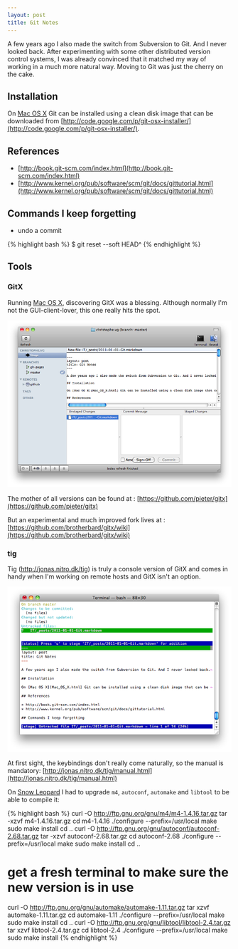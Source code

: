```yaml
---
layout: post
title: Git Notes
---
```


A few years ago I also made the switch from Subversion to Git. And I never looked back. After experimenting with some other distributed version control systems, I was already convinced that it matched my way of working in a much more natural way. Moving to Git was just the cherry on the cake.

## Installation

On [Mac OS X](IT/Mac_OS_X_Notes.html) Git can be installed using a clean disk image that can be downloaded from [http://code.google.com/p/git-osx-installer/](http://code.google.com/p/git-osx-installer/).

## References

* [http://book.git-scm.com/index.html](http://book.git-scm.com/index.html)
* [http://www.kernel.org/pub/software/scm/git/docs/gittutorial.html](http://www.kernel.org/pub/software/scm/git/docs/gittutorial.html)

## Commands I keep forgetting

* undo a commit

{% highlight bash %}
$ git reset --soft HEAD^
{% endhighlight %}

## Tools

### GitX

Running [Mac OS X](IT/Mac_OS_X_Notes.html), discovering GitX was a blessing. Although normally I'm not the GUI-client-lover, this one really hits the spot.

![GitX](IT/images/full/gitx.png)

The mother of all versions can be found at : [https://github.com/pieter/gitx](https://github.com/pieter/gitx)

But an experimental and much improved fork lives at : [https://github.com/brotherbard/gitx/wiki](https://github.com/brotherbard/gitx/wiki)

### tig

Tig (http://jonas.nitro.dk/tig) is truly a console version of GitX and comes in handy when I'm working on remote hosts and GitX isn't an option.

![tig](IT/images/full/tig.png)

At first sight, the keybindings don't really come naturally, so the manual is mandatory: [http://jonas.nitro.dk/tig/manual.html](http://jonas.nitro.dk/tig/manual.html)

On [Snow Leopard](IT/Snow_Leopard_Quirks.html) I had to upgrade `m4`, `autoconf`, `automake` and `libtool` to be able to compile it:

{% highlight bash %}
curl -O http://ftp.gnu.org/gnu/m4/m4-1.4.16.tar.gz
tar -xzvf m4-1.4.16.tar.gz
cd m4-1.4.16
./configure --prefix=/usr/local
make
sudo make install
cd ..
curl -O http://ftp.gnu.org/gnu/autoconf/autoconf-2.68.tar.gz
tar -xzvf autoconf-2.68.tar.gz
cd autoconf-2.68
./configure --prefix=/usr/local
make
sudo make install
cd ..
# get a fresh terminal to make sure the new version is in use
curl -O http://ftp.gnu.org/gnu/automake/automake-1.11.tar.gz
tar xzvf automake-1.11.tar.gz
cd automake-1.11
./configure --prefix=/usr/local
make
sudo make install
cd ..
curl -O http://ftp.gnu.org/gnu/libtool/libtool-2.4.tar.gz
tar xzvf libtool-2.4.tar.gz
cd libtool-2.4
./configure --prefix=/usr/local
make
sudo make install
{% endhighlight %}
